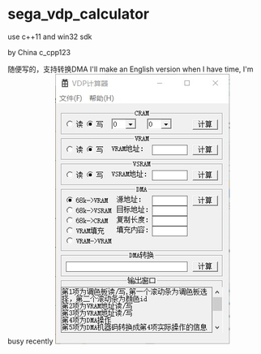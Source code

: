 # sega_vdp_calculator
use c++11 and win32 sdk





by China c_cpp123




随便写的，支持转换DMA
I'll make an English version when I have time, I'm busy recently
![img](https://raw.githubusercontent.com/qq108201645/sega_vdp_calculator/main/2e78a52e7b647c72.jpg)
